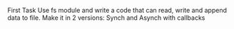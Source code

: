 First Task
Use fs module and write a code that can read, write and append data to file.
Make it in 2 versions: Synch and Asynch with callbacks
